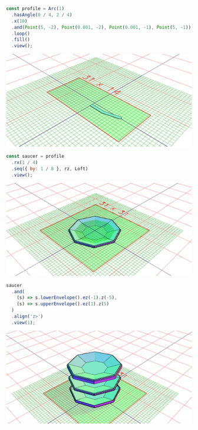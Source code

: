 ```JavaScript
const profile = Arc(1)
  .hasAngle(0 / 4, 2 / 4)
  .x(10)
  .and(Point(5, -2), Point(0.001, -2), Point(0.001, -1), Point(5, -1))
  .loop()
  .fill()
  .view();
```

![Image](saucer.md.0.png)

```JavaScript
const saucer = profile
  .rx(1 / 4)
  .seq({ by: 1 / 8 }, rz, Loft)
  .view();
```

![Image](saucer.md.1.png)

```JavaScript
saucer
  .and(
    (s) => s.lowerEnvelope().ez(-1).z(-5),
    (s) => s.upperEnvelope().ez(1).z(5)
  )
  .align('z>')
  .view(1);
```

![Image](saucer.md.2.png)
